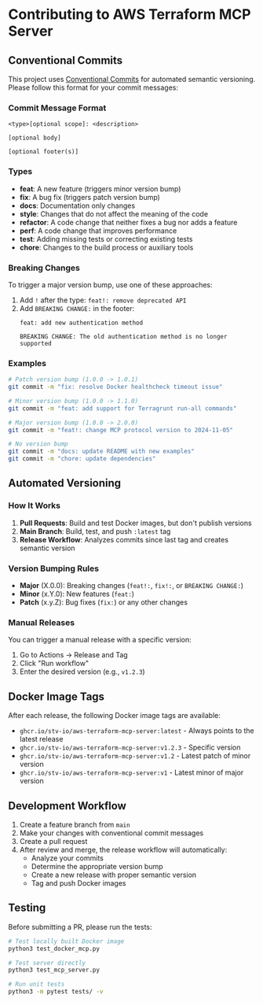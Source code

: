# Contributing to AWS Terraform MCP Server

## Conventional Commits

This project uses [Conventional Commits](https://www.conventionalcommits.org/) for automated semantic versioning. Please follow this format for your commit messages:

### Commit Message Format

```
<type>[optional scope]: <description>

[optional body]

[optional footer(s)]
```

### Types

- **feat**: A new feature (triggers minor version bump)
- **fix**: A bug fix (triggers patch version bump)
- **docs**: Documentation only changes
- **style**: Changes that do not affect the meaning of the code
- **refactor**: A code change that neither fixes a bug nor adds a feature
- **perf**: A code change that improves performance
- **test**: Adding missing tests or correcting existing tests
- **chore**: Changes to the build process or auxiliary tools

### Breaking Changes

To trigger a major version bump, use one of these approaches:

1. Add `!` after the type: `feat!: remove deprecated API`
2. Add `BREAKING CHANGE:` in the footer:
   ```
   feat: add new authentication method
   
   BREAKING CHANGE: The old authentication method is no longer supported
   ```

### Examples

```bash
# Patch version bump (1.0.0 -> 1.0.1)
git commit -m "fix: resolve Docker healthcheck timeout issue"

# Minor version bump (1.0.0 -> 1.1.0)
git commit -m "feat: add support for Terragrunt run-all commands"

# Major version bump (1.0.0 -> 2.0.0)
git commit -m "feat!: change MCP protocol version to 2024-11-05"

# No version bump
git commit -m "docs: update README with new examples"
git commit -m "chore: update dependencies"
```

## Automated Versioning

### How It Works

1. **Pull Requests**: Build and test Docker images, but don't publish versions
2. **Main Branch**: Build, test, and push `:latest` tag
3. **Release Workflow**: Analyzes commits since last tag and creates semantic version

### Version Bumping Rules

- **Major** (X.0.0): Breaking changes (`feat!:`, `fix!:`, or `BREAKING CHANGE:`)
- **Minor** (x.Y.0): New features (`feat:`)
- **Patch** (x.y.Z): Bug fixes (`fix:`) or any other changes

### Manual Releases

You can trigger a manual release with a specific version:

1. Go to Actions → Release and Tag
2. Click "Run workflow"
3. Enter the desired version (e.g., `v1.2.3`)

## Docker Image Tags

After each release, the following Docker image tags are available:

- `ghcr.io/stv-io/aws-terraform-mcp-server:latest` - Always points to the latest release
- `ghcr.io/stv-io/aws-terraform-mcp-server:v1.2.3` - Specific version
- `ghcr.io/stv-io/aws-terraform-mcp-server:v1.2` - Latest patch of minor version
- `ghcr.io/stv-io/aws-terraform-mcp-server:v1` - Latest minor of major version

## Development Workflow

1. Create a feature branch from `main`
2. Make your changes with conventional commit messages
3. Create a pull request
4. After review and merge, the release workflow will automatically:
   - Analyze your commits
   - Determine the appropriate version bump
   - Create a new release with proper semantic version
   - Tag and push Docker images

## Testing

Before submitting a PR, please run the tests:

```bash
# Test locally built Docker image
python3 test_docker_mcp.py

# Test server directly
python3 test_mcp_server.py

# Run unit tests
python3 -m pytest tests/ -v
```
